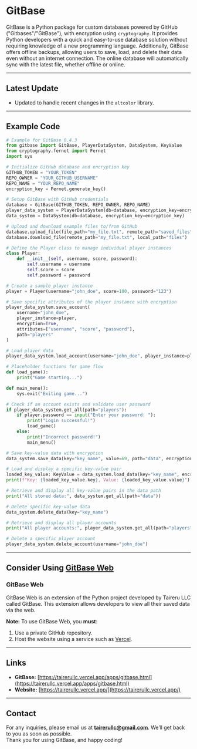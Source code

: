 # GitBase

GitBase is a Python package for custom databases powered by GitHub ("Gitbases"/"GitBase"), with encryption using `cryptography`. It provides Python developers with a quick and easy-to-use database solution without requiring knowledge of a new programming language. Additionally, GitBase offers offline backups, allowing users to save, load, and delete their data even without an internet connection. The online database will automatically sync with the latest file, whether offline or online.

---

## Latest Update
- Updated to handle recent changes in the `altcolor` library.

---

## Example Code

```python
# Example for GitBase 0.4.3
from gitbase import GitBase, PlayerDataSystem, DataSystem, KeyValue
from cryptography.fernet import Fernet
import sys

# Initialize GitHub database and encryption key
GITHUB_TOKEN = "YOUR_TOKEN"
REPO_OWNER = "YOUR_GITHUB_USERNAME"
REPO_NAME = "YOUR_REPO_NAME"
encryption_key = Fernet.generate_key()

# Setup GitBase with GitHub credentials
database = GitBase(GITHUB_TOKEN, REPO_OWNER, REPO_NAME)
player_data_system = PlayerDataSystem(db=database, encryption_key=encryption_key)
data_system = DataSystem(db=database, encryption_key=encryption_key)

# Upload and download example files to/from GitHub
database.upload_file(file_path="my_file.txt", remote_path="saved_files")
database.download_file(remote_path="my_file.txt", local_path="files")

# Define the Player class to manage individual player instances
class Player:
    def __init__(self, username, score, password):
        self.username = username
        self.score = score
        self.password = password

# Create a sample player instance
player = Player(username="john_doe", score=100, password="123")

# Save specific attributes of the player instance with encryption
player_data_system.save_account(
    username="john_doe",
    player_instance=player,
    encryption=True,
    attributes=["username", "score", "password"],
    path="players"
)

# Load player data
player_data_system.load_account(username="john_doe", player_instance=player, encryption=True)

# Placeholder functions for game flow
def load_game():
    print("Game starting...")

def main_menu():
    sys.exit("Exiting game...")

# Check if an account exists and validate user password
if player_data_system.get_all(path="players"):
    if player.password == input("Enter your password: "):
        print("Login successful!")
        load_game()
    else:
        print("Incorrect password!")
        main_menu()

# Save key-value data with encryption
data_system.save_data(key="key_name", value=69, path="data", encryption=True)

# Load and display a specific key-value pair
loaded_key_value: KeyValue = data_system.load_data(key="key_name", encryption=True)
print(f"Key: {loaded_key_value.key}, Value: {loaded_key_value.value}")

# Retrieve and display all key-value pairs in the data path
print("All stored data:", data_system.get_all(path="data"))

# Delete specific key-value data
data_system.delete_data(key="key_name")

# Retrieve and display all player accounts
print("All player accounts:", player_data_system.get_all(path="players"))

# Delete a specific player account
player_data_system.delete_account(username="john_doe")
```

---

## Consider Using [GitBase Web](https://tairerullc.vercel.app/apps/gitbase_web.html)

### GitBase Web
GitBase Web is an extension of the Python project developed by Taireru LLC called GitBase. This extension allows developers to view all their saved data via the web. 

**Note:** To use GitBase Web, you **must**:
1. Use a private GitHub repository.
2. Host the website using a service such as [Vercel](https://vercel.com).

---

## Links
- **GitBase:** [https://tairerullc.vercel.app/apps/gitbase.html](https://tairerullc.vercel.app/apps/gitbase.html)
- **Website:** [https://tairerullc.vercel.app/](https://tairerullc.vercel.app/)

---

## Contact
For any inquiries, please email us at **tairerullc@gmail.com**. We’ll get back to you as soon as possible.  
Thank you for using GitBase, and happy coding!